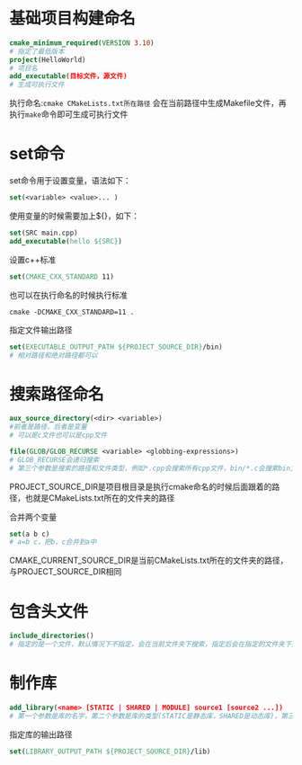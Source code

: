 # 基础项目构建命名

```cmake
cmake_minimum_required(VERSION 3.10)
# 指定了最低版本
project(HelloWorld)
# 项目名
add_executable(目标文件，源文件)
# 生成可执行文件
```

执行命名:`cmake CMakeLists.txt所在路径`
会在当前路径中生成Makefile文件，再执行`make`命令即可生成可执行文件

# set命令

set命令用于设置变量，语法如下：

```cmake
set(<variable> <value>... )
```

使用变量的时候需要加上${}，如下：

```cmake
set(SRC main.cpp)
add_executable(hello ${SRC})
```

设置c++标准

```cmake
set(CMAKE_CXX_STANDARD 11)
```

也可以在执行命名的时候执行标准

```shell
cmake -DCMAKE_CXX_STANDARD=11 .
```

指定文件输出路径

```cmake
set(EXECUTABLE_OUTPUT_PATH ${PROJECT_SOURCE_DIR}/bin)
# 相对路径和绝对路径都可以
```

# 搜索路径命名

```cmake
aux_source_directory(<dir> <variable>)
#前者是路径，后者是变量
# 可以是c文件也可以是cpp文件
```

```cmake
file(GLOB/GLOB_RECURSE <variable> <globbing-expressions>)
# GLOB_RECURSE会递归搜索
# 第三个参数是搜索的路径和文件类型，例如*.cpp会搜索所有cpp文件，bin/*.c会搜索bin文件夹下的所有c文件
```

PROJECT_SOURCE_DIR是项目根目录是执行cmake命名的时候后面跟着的路径，也就是CMakeLists.txt所在的文件夹的路径

合并两个变量

```cmake
set(a b c)
# a=b c，把b，c合并到a中
```

CMAKE_CURRENT_SOURCE_DIR是当前CMakeLists.txt所在的文件夹的路径，与PROJECT_SOURCE_DIR相同

# 包含头文件
```cmake
include_directories()
# 指定的是一个文件，默认情况下不指定，会在当前文件夹下搜索，指定后会在指定的文件夹下搜索
```

# 制作库
```cmake
add_library(<name> [STATIC | SHARED | MODULE] source1 [source2 ...])
# 第一个参数是库的名字，第二个参数是库的类型(STATIC是静态库，SHARED是动态库)，第三个参数是源文件
```
指定库的输出路径
```cmake
set(LIBRARY_OUTPUT_PATH ${PROJECT_SOURCE_DIR}/lib)
```